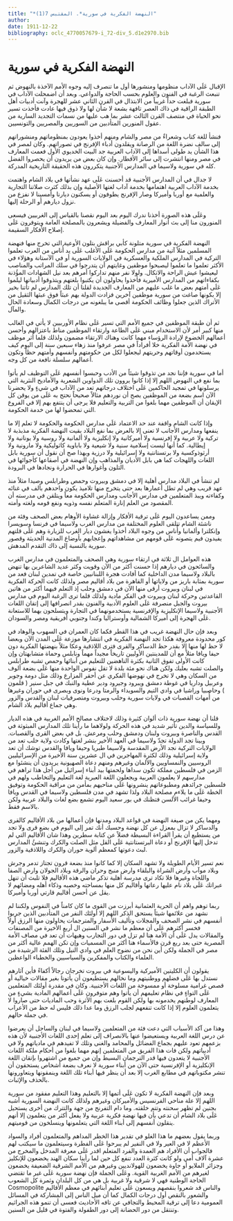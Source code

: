 ```yaml
---
title: "*النهضة الفكرية في سورية*. المقتبس 7(1)"
author: 
date: 1911-12-22
bibliography: oclc_4770057679-i_72-div_5.d1e2970.bib
---
```




#  النهضة الفكرية   في سورية 


 الإقبال عَلَى الآداب منظومها ومنشورها أول ما تنصرف إليه وجوه الأمم الآخذة بالنهوض ثم تنبعث الرغبة في الفنون والعلوم بحسب الحاجة والدواعي. وبعد أن اضمحلت الآداب في سورية فبلغت حداً غريباً من الابتذال في القرن الثاني  عشر  للهجرة وآنت أدبيات أهل الطبقة الراقية في ذاك العصر تافهة بشعة لا شأن لها ولا ذوق فيها عادت فأخذت تسير نحو الحياة في منتصف القرن الثالث  عشر  بما هب عليها من نسمات التجديد السارية من عقول المنورين المتأدبين من السوريين والمصريين والتونسيين. 

 فنشأ للغة كتاب وشعراءٌ من مصر والشام ومنهم أخذوا يعودون بمنظوماتهم ومنشوراتهم إلى سالف نضرة اللغة من الرصانة ويقلدون أدباء الإفرنج في تصوراتهم. وكان لمصر في هذا الشأن يد طولى أسداها إلى الآداب العربية جد البيت الخديوي الأول فعمت المعارف في مصر ومنها انتشرت إلى سائر الأقطار. وإن كان بعض من يريدون أن يحصروا الفضل كله في سورية ولاسيما في المدارس الأجنبية يتكررون هذه الحقيقة التاريخية المدركة. 

 لا جدال في أن المدارس الأجنبية قد أحسنت عَلَى عهد نشأتها في بلاد الشام واهتمت بخدمة الآداب العربية اهتمامها بخدمة آداب لغتها الأصلية وإن بذلك كثرت صلاتنا التجارية والعلمية مع أوربا وأميركا وصار الإفرنج يطوفون أو يسكنون ديارنا وأمسينا لا نفزع من نزول ديارهم أو الرحلة إليها. 

 وعَلَى هذه الصورة أخذنا ندرك اليوم بعد اليوم نقصنا بالقياس إلى الغربيين فيسعى المنورون منا إلى بث أنوار المعارف والفضيلة ويشعرون بالمصلحة العامة ويتوفرون عَلَى إصلاح الأفكار السقيمة. 

 النهضة الفكرية في سورية متلونة كأبي براقش بتلون الأوعية التي تخرج منها فنهضة المسلمين مثلاً آتية من مدارس الحكومة عَلَى الأغلب عَلَى يد أُناس من العرب تعلموا التركية في المدارس الملكية والعسكرية في الولايات السورية أو في الآستانة وهؤلاء في الأكثر تعلموا ما تعلموا ليصبحوا موظفين وغايتهم أن يتدرجوا في سلك المراتب والمناصب ليعيشوا   عيش الراحة والاتكال. ولولا نفر منهم تداركوا أمرهم بعد نيل الشهادات المؤُذنة بكفاءاتهم من المدارس الأميرية فأخذوا يحاولون أن يكتبوا بلغتهم   ويتذوقوا أدبياتها ليلموا عَلَى أمتهم بعض ما غلب عليهم من المعارف الجديدة لقلنا أن تلك المدارس لم تأتنا بخير إلا بكونها صاغت من سورية موظفين آخرين فزادت الدولة بهم عبثاً فوق عبثها الثقيل من الأتراك الذين جعلوا وظائف الحكومة أقصى ما يبلغونه من درجات الكمال وسعادة الحال والمآل. 

 ثم أن طبقة الموظفين في جميع الأمم التي تسير عَلَى نظام الأوربيين لا يأتي في الغالب منها كبير أمر لأن الاستخدام مبني عَلَى الطاعة وارتقاء الموظفين مناط باعتزالهم وأحسن أعمالهم الخضوع لإرادة الرؤساء مهما كانت وهناك الارتقاء مضمون ولذلك قلما أثر موظف في نهضة الأمة الفكرية خلا أفراداً في مصر عرفوا منذ زهاء  سبعين  سنة إلى اليوم كيف يستخدمون أوقاتهم وحريتهم ليجعلوا لكل من حكومتهم وأنفسهم وأمتهم حظاً وتكون أعمالهم سلسلة نافعة من كل وجه. 

 أما في سورية فإننا نجد من تذوقوا شيئاً من الأدب وحبسوا أنفسهم عَلَى التوظيف لم يأتوا بما نفع في النهوض اللهم إلا إذا كانوا يروون تلك الدواوين الشعرية والأماديح النثرية التي يرسلونها في تمجيد الحاكمين عَلَى اختلاف درجاتهم تعد من الآداب في شيءٍ ولا يحضرنا الآن اسم بضعة من الموظفين يصح أن نوردهم مثالاً صحيحاً نحتج به عَلَى من يوقن كل الإيقان أن الموظفين مهما بلغوا من التربية والتعليم فلا يرجى أن ينتفع بهم إلا في الفروع التي تمحضوا لها من خدمة الحكومة. 

 وإذا كانت الشام واقفة عند حد الاعتماد عَلَى مدارس الحكومة والحكومة لا تعلم إلا ما ينفعها ومدارس الأجانب لا تعنى إلا بالعرض بما نفع البلاد بقيت النهضة الفكرية مذبذبة لا تركية ولا عربية ولا إفرنسية ولا أميركانية ولا إنكليزية ولا ألمانية ولا روسية ولا يونانية ولا إيطالية. كما أنها ليست إسلامية سنية ولا شيعية ولا باباوية كاثوليكية ولا مارونية ولا أرثوذوكسية ولا برتستانتية ولا إسرائيلية ولا درزية وبهذا صح أن نقول أن سورية بابل اللغات واللهجات كما هي بابل الأديان والمذاهب وإن النهضة في أصقاعها كأجوائها في التلون وأغوارها في الحرارة ونجادها في البرودة. 

 لم تنشأ في البلاد مدارس أهلية إلا في دمشق وبيروت وحمص وطرابلس وصيدا مثلاً منذ عهد قريب وهي لم تطل أعمارها بعد حتى يتخرج منها تلاميذ يكون واحدهم بألف في   غنائه وكفاءته ويبذ المتعلمين في مدارس الأجانب ومدارس الحكومة معاً ويتلقن في   مدرسته أن المقصود من العلم إنارة المتعلم نفسه وذويه ونفع قومه ولغته وأمته. 

 وممن يساعدون اليوم عَلَى ترقية الأفكار وإزالة غشاوة الأوهام بعض الصحف وفئة من ناشئة الشام تتلقى العلوم المختلفة من مدارس الغرب ولاسيما في فرنسا وسويسرا وإنكلترا وألمانيا وأُناس من وجوه البلاد أخذوا يغشون ديار الغرب للزيارة وهم عَلَى قلتهم يفيدون فيم يتصونه عَلَى قومهم من مشاهداتهم وإعجابهم بأوضاع المدنية الحديثة وقصور سورية بالنسبة إلى ذاك التقدم المدهش. 

 هذه العوامل ال  ثلاثة  في ارتقاء سورية وهي الصحف والمتعلمون في مدارس الغرب والسائحون في ديارهم إذا حسنت أكثر من الآن وقويت وكثر عديد الشاعرين بها تنهض بالبلاد ولاسيما مدن الداخلية كما أفادت هجرة اللبنانيين خاصة في تمدين لبنان فعد من سورية بمثابة باريز من ولاياتها أو القاهرة من بلاد أقاليم مصر ولذلك كانت الحركة الفكرية في لبنان وبيروت أرقى منها الآن في دمشق وحلب إذ التعلم فيهما أكثر من هاتين القاعدتين وحركة لبنان وبيروت في الفكر مادية ولذلك قلما ترى الرغبة اليوم في مدارس بيروت والجبل منصرفة عَلَى العلوم الأدبية والفنون بقدر انصرافها إلى إتقان اللغات الأجنبية ولاسيما الإنكليزية والإفرنسية يستخدمونهما في التجارة ويتسلحون بهما للاستعانة عَلَى الهجرة إلى أميركا الشمالية وأوستراليا وكندا وجنوبي أفريقية ومصر والسودان. 

 وبعد فإن حال النهضة غريب في هذا القطر فكما كان العمران في السهوب والوهاد في كور محدودة معروفة هكذا تجد النهضة الفكرية في انتشارها موزعة عَلَى المدن الآن وبعضا لا حظ لها منها إلا بقدر حظ الدساكر والقرى فترى اللاذقية وعكا مثلاً بنهضتها الفكرية دون حيفا ويافا مثلاً مع أن للمدينتين الأوليين تاريخاً مجيداً مهماً ونابلس وحماة متشابهتان وإن كانت الأولى تفوق الثانية بكثرة الناهضين للتعليم من أبنائها وحمص تشبه طرابلس والصلت تشبه بعلبك ولكن هناك نحو  مئة  بلدة لا تقل نفوس الواحدة منها عَلَى بضعة ألوف من السكان وهي لا تخرج في نهوضها الفكري عن أحقر المزارع وذلك مثل دومة وجوبر وعربيل وداريا في غوطة دمشق ويبرود وجيرود ودير عطية والنبك في جبل سنير ( قلمون ) وحاصبيا وراشيا في وادي التيم والسويداء والرمتا ودرعا ونوى   وبصرى في حوران وغيرها من أُمهات القصبات في ولايات سورية وحلب وبيروت ومتصرفيات لبنان والقدس والزور وهي جماع أقاليم بلاد الشام. 

 قلنا أن نهضة سورية ذات ألوان كثيرة وذلك لاختلاف مصالح الأمم الغربية في هذه   الديار وللسياسة والدين تأثير شديد في هذه الحركة ولولاهما ما رأينا تلك المدارس المبثوثة في القدس والناصرة وبيروت ولبنان ودمشق وحلب ومرعش. بل في بعض القرى والقصبات. وبينا تجد الدولة تجدّ ولاسيما في العهد الأخير بنشر لغتها وكادت ولاية حلب تعد من الولايات التركية نجد الأرض المقدسة ولاسيما طبريا وحيفا ويافا والقدس توشك أن تعد ولاية إسرائيلية وذلك لكثرة المهاجرين في ال  عشرين  سنة الأخيرة من الإسرائيليين الروسيين والنمساويين والألمان وغيرهم ومنهم دعاة الصهيونية يريدون أن ينشئوا مع الزمن في فلسطين مملكة تكون سداها ولحمتها بيد أبناء إسرائيل من أجل هذا تراهم في مدارسهم لا يعلمون العربية ويجعلون اللغة العبرية لغة التعليم والتخاطب ولهم في فلسطين جرائدهم ومطبوعاتهم ينشرونها عَلَى مناحيهم بمأمن من مراقبة الحكومة وتوفيق الخطة عَلَى ما يلاءم مصلحة البلاد ولذا تشهد في مدن فلسطين ولاسيما في القدس ويافا وحيفا غرائب الألسن فتظنك في بور سعيد اليوم تشمع بضع لغات والبلاد عربية ولكن بالاسم فقط. 

 ومهما يكن من صيغة النهضة في قواعد البلاد ومدنها فإن أعمالها من بلاد الأقاليم كالقرى والدساكر لا تزال بمعزل عن كل نهضة وحسبك أنك تمر إلى اليوم في بضع قرى ولا تجد من يستطيع أن يقرأ القراءة البسيطة فضلاً عن كتابة سطرين وهذا شان الأقاليم التي لم تدخل إليها الإفرنج أو دعاة البرتستانتية عَلَى القل مثل الصلت والكرك وتنشئُ المدارس لبث دعوتها كمعظم ألوية حوران والكرك واللاذقية والزور. 

 نعم تسير الأيام الطويلة ولا تشهد السكان إلا كما كانوا منذ بضعة قرون تجتاز تدمر وجرش وبلاد موآب وأرض الشراة والبلقاء وارض منبج وحران والرقة وبلاد الجولان وارض الصفا واللجاة وغيرها فلا تكاد ترى مدرسة أهلية تذكر ماضي هذه الأقاليم فلا تلبث أن تنهل عبراتك عَلَى بلاد نام عليها رعاتها وأقاليم كل منها بمساحته وخصبه وذكاء أهله ومضائهم لا يقل عن أحسن أقاليم قارتي أوربا وأميركا.  

 ربما توهم واهم أن الحرية العثمانية أبرزت من القوى ما كان كامناً في النفوس ولكننا لم نشهد من علائمها شيئاً يستحق الذكر اللهم إلا أولئك النفر من المتأدبين الذين جربوا أنفسهم في نشر الصحف والمجلات وتأليف الأسفار والمترجمات يحاولون منها الرزق أولاً فخسر أكثرهم عَلَى أن معظم ما نشر في السنين ال  أربع  الأخيرة من المصنفات والمقالات يدل عَلَى أن الأمة هنا لم تزل في دور التجارب وهيهات أن تعد في مصاف الأمة المصرية   حتى بعد ربع قرن فالأسماء هنا أكثر من المسميات وإن تكن الهمم عالية أكثر من مصر في الجملة ولكن أين نحن من نضوج العلم في وادي النيل وتلك الفئة الرشيدة من العلماء والكتاب والمفكرين والسياسيين والخطباء الواعظين. 

 يقولون أن الكليتين الأميركية واليسوعية في بيروت تخرجان رجالاً أكفاءً فأين آثارهم نستدل بها عَلَى فضلهم ووطنيتهم وما نخالهم يستطيعون أن يأتونا بغير مقالات خيالية أو قصص غرامية مسلوخة أو ممسوخة من اللغات الأجنبية. وكان في مقدرة أولئك المتعلمين عَلَى التواءٍ في نظام تعليمهم أن يأتوا وهم متوفرون عَلَى أعمالهم المادية بشيءٍ من المعارف لوطنهم يخدمونه بها ولكن القوم بلغت بهم الأثرة وحب الماديات حتى صاروا لا يتعلمون العلوم إلا إذا كانت تنفعهم لجلب الرزق وما عدا ذلك فليس له حظ من الأعراب في جملة حالهم. 

 وهذا من آكد الأسباب التي دعت فئة من المتعلمين ولاسيما في لبنان والساحل أن يعرضوا عن درس اللغة العربية ويستعيضوا عنها بالانصراف إلى تعلم  إحدى  اللغات الأجنبية لأن هذه بزعمهم تعود عليهم بجماع الفضائل والمحامد والغنى وتلك لا تفيدهم في مادياتهم ولا في أدبياتهم ولكن فات هذا الفريق من المتعلمين إنهم مهما بلغوا من أحكام ملكة اللغات الأجنبية لا يتعدون فيها قدر الترجمان البسيط وإن من جميع من اشتهروا بإتقان اللغة الإنكليزية أو الإفرنسية حتى الآن من أبناء سورية لا نعرف بضعة أشخاص يستحقون أن تنشر مكتوباتهم في مطابع الغرب إلا بعد أن ينظر فيها أبناء تلك اللغة وينمقونها ويتعاورونها بالحذف والإثبات. 

 وبعد فإن النهضة الفكرية لا تكون عَلَى أتمها إلا بالتعليم وهذا التعليم مفقود من سورية اللهم إلا علة مناحي الفرنسيس والأميركان وغيرهم ولذلك كانت النهضة السورية أشبه بجنين لم   تظهر سحنته وتتم خلقته. وما دام التفرنج من جهة والتترك من أخرى يستحيل عَلَى بلاد الشام أن تدعي بأن فيها نهضة فكرية عربية ولا يفعل أكثر من يتعلمون إلا أنهم ينقلون أنفسهم إلى أبناء اللغة التي يتعلمونها وينسلخون من قوميتهم. 

 وربما يقول بعضهم ما هذا الغلو في تقدير هذا الخطر المداهم والمتعلمون أفراد والسواد الأعظم لا في العير ولا في النفير لم يبرحوا عَلَى الفطرة وسيتعلمون ما سيكتب لهم فالجواب أن الأفراد هم العمدة والفرد المتعلم اقدر عَلَى معرفة المدخل والمخرج من  عشرة  آلاف  أُمي ولو كانت كثرة العدد تنفع كل حين لما رأينا سكان الهند يخضعون للإنكليز   وجزائر الملايو أو جاوة يخضعون للهولانديين وغيرهم من الأمم الشرقية الضعيفة يخضعون لغيرهم من الأمم الغربية القوية. وعَلَى الجملة فإن نهضة سورية عَلَى غير ما تقتضي الحاجة الوطنية فهي لا شرقية ولا غربية بل هي من كل البلدان وثمرة كل الشعوب  Cosmopolite  والناس قد شعروا بنقصهم ويسعون عَلَى تعليم أبنائهم في معظم الأقاليم والشعور بالنقص أول درجات الكمال كما أن ميل الناس إلى المشاركة في المسائل العمومية دعا إلى ترقية المحيط والتجافي عن تافه الأحاديث فعسى أن تنمو هذه الجراثيم وتنتقل من دور الحضانة إلى دور الطفولة والفتوة في قليل من السنين. 
